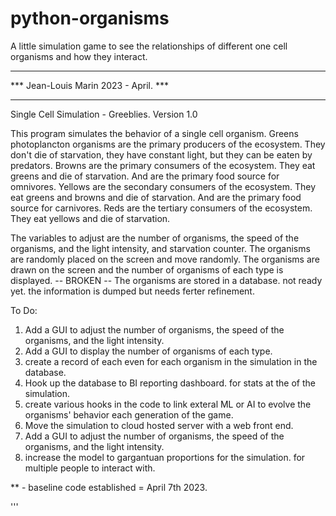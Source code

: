 # python-organisms
A little simulation game to see the relationships of different one cell organisms and how they interact. 

***************************************
***  Jean-Louis Marin 2023 - April. ***
***************************************

Single Cell Simulation - Greeblies. 
Version 1.0

This program simulates the behavior of a single cell organism.
Greens photoplancton organisms are the primary producers of the ecosystem. They don't die of starvation, they have constant light, but they can be eaten by predators. 
Browns are the primary consumers of the ecosystem. They eat greens and die of starvation. And are the primary food source for omnivores.
Yellows are the secondary consumers of the ecosystem. They eat greens and browns and die of starvation. And are the primary food source for carnivores.
Reds are the tertiary consumers of the ecosystem. They eat yellows and die of starvation.

The variables to adjust are the number of organisms, the speed of the organisms, and the light intensity, and starvation counter.
The organisms are randomly placed on the screen and move randomly.
The organisms are drawn on the screen and the number of organisms of each type is displayed. -- BROKEN --
The organisms are stored in a database. not ready yet. the information is dumped but needs ferter refinement.

To Do:
1. Add a GUI to adjust the number of organisms, the speed of the organisms, and the light intensity.
2. Add a GUI to display the number of organisms of each type.
3. create a record of each even for each organism in the simulation in the database.
4. Hook up the database to BI reporting dashboard. for stats at the of the simulation.
5. create various hooks in the code to link exteral ML or AI to evolve the organisms' behavior each generation of the game.
6. Move the simulation to cloud hosted server with a web front end.
7. Add a GUI to adjust the number of organisms, the speed of the organisms, and the light intensity.
8. increase the model to gargantuan proportions for the simulation. for multiple people to interact with. 

** - baseline code established = April 7th 2023. 

'''
